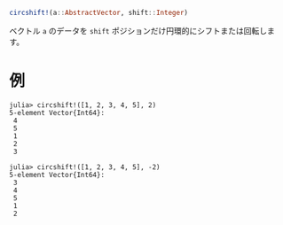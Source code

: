 ```julia
circshift!(a::AbstractVector, shift::Integer)
```

ベクトル `a` のデータを `shift` ポジションだけ円環的にシフトまたは回転します。

# 例

```jldoctest
julia> circshift!([1, 2, 3, 4, 5], 2)
5-element Vector{Int64}:
 4
 5
 1
 2
 3

julia> circshift!([1, 2, 3, 4, 5], -2)
5-element Vector{Int64}:
 3
 4
 5
 1
 2
```
